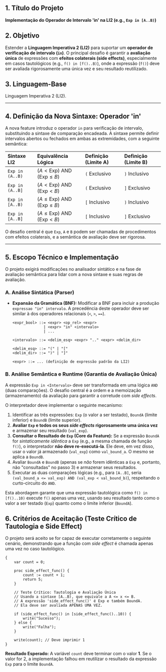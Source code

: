 ## 1\. Título do Projeto

**Implementação do Operador de Intervalo 'in' na LI2 (e.g., `Exp in [A..B)`)**

## 2\. Objetivo

Estender a **Linguagem Imperativa 2 (LI2)** para suportar um **operador de verificação de intervalo (`in`)**. O principal desafio é garantir a **avaliação única** de expressões com **efeitos colaterais (side effects)**, especialmente em casos tautológicos (e.g., `f() in [f()..B)`), onde a expressão (`f()`) deve ser avaliada rigorosamente uma única vez e seu resultado reutilizado.

## 3\. Linguagem-Base

Linguagem Imperativa 2 (LI2).

-----

## 4\. Definição da Nova Sintaxe: Operador 'in'

A nova feature introduz o operador `in` para verificação de intervalo, substituindo a sintaxe de comparação encadeada. A sintaxe permite definir intervalos abertos ou fechados em ambas as extremidades, com a seguinte semântica:

| Sintaxe LI2 | Equivalência Lógica | Definição (Limite A) | Definição (Limite B) |
| :--- | :--- | :--- | :--- |
| `Exp in (A..B)` | $(A < \text{Exp}) \text{ AND } (\text{Exp} \le B)$ | `(` Exclusivo | `)` Inclusivo |
| `Exp in (A..B]` | $(A < \text{Exp}) \text{ AND } (\text{Exp} < B)$ | `(` Exclusivo | `]` Exclusivo |
| `Exp in [A..B)` | $(A \le \text{Exp}) \text{ AND } (\text{Exp} \le B)$ | `[` Inclusivo | `)` Inclusivo |
| `Exp in [A..B]` | $(A \le \text{Exp}) \text{ AND } (\text{Exp} < B)$ | `[` Inclusivo | `]` Exclusivo |

O desafio central é que `Exp`, `A` e `B` podem ser chamadas de procedimentos com efeitos colaterais, e a semântica de avaliação deve ser rigorosa.

-----

## 5\. Escopo Técnico e Implementação

O projeto exigirá modificações no analisador sintático e na fase de avaliação semântica para lidar com a nova sintaxe e suas regras de avaliação.

### A. Análise Sintática (Parser)

  * **Expansão da Gramática (BNF):** Modificar a BNF para incluir a produção `expressao "in" intervalo`. A precedência deste operador deve ser similar à dos operadores relacionais (`<`, `>`, `==`).

    ```bnf
    <expr_bool> ::= <expr> <op_rel> <expr>
                  | <expr> "in" <intervalo>
                  | ...

    <intervalo> ::= <delim_esq> <expr> ".." <expr> <delim_dir>

    <delim_esq> ::= "(" | "["
    <delim_dir> ::= ")" | "]"

    <expr> ::= ... (definição de expressão padrão da LI2)
    ```

### B. Análise Semântica e Runtime (Garantia de Avaliação Única)

A expressão `Exp in <Intervalo>` deve ser transformada em uma lógica `AND` (duas comparações). O desafio central é a ordem e a memoização (armazenamento) da avaliação para garantir a corretude com *side effects*.

O interpretador deve implementar o seguinte mecanismo:

1.  Identificar as três expressões: `Exp` (o valor a ser testado), `BoundA` (limite inferior) e `BoundB` (limite superior).
2.  **Avaliar `Exp` e todos os seus *side effects* rigorosamente uma única vez** e armazenar seu resultado (`val_exp`).
3.  **Consultar o Resultado de `Exp` (Core da Feature):** Se a expressão `BoundA` for *sintaticamente idêntica* a `Exp` (e.g., a mesma chamada de função `f()`), o interpretador **não deve re-executá-la**. Ele deve, em vez disso, usar o valor já armazenado (`val_exp`) como `val_bound_a`. O mesmo se aplica a `BoundB`.
4.  Avaliar `BoundA` e `BoundB` (apenas se *não* forem idênticas a `Exp` e, portanto, não "consultadas" no passo 3) e armazenar seus resultados.
5.  Executar as duas comparações lógicas (e.g., para `[A..B]`, seria `(val_bound_a <= val_exp) AND (val_exp < val_bound_b)`), respeitando o curto-circuito do `AND`.

Esta abordagem garante que uma expressão tautológica como `f() in [f()..10)` execute `f()` apenas uma vez, usando seu resultado tanto como o valor a ser testado (`Exp`) quanto como o limite inferior (`BoundA`).

## 6\. Critérios de Aceitação (Teste Crítico de Tautologia e Side Effect)

O projeto será aceito se for capaz de executar corretamente o seguinte cenário, demonstrando que a função com *side effect* é chamada apenas uma vez no caso tautológico.

```
{
    var count = 0;
    
    proc side_effect_func() {
        count := count + 1;
        return 5;
    }
    
    // Teste Crítico: Tautologia e Avaliação Única
    // Usando a sintaxe [A..B), que equivale a A <= x <= B.
    // A expressão 'side_effect_func()' é Exp e também BoundA.
    // Ela deve ser avaliada APENAS UMA VEZ.
    
    if (side_effect_func() in [side_effect_func()..10)) {
        write("Sucesso");
    } else {
        write("Falha");
    }

    write(count); // Deve imprimir 1
}
```

**Resultado Esperado:** A variável `count` deve terminar com o valor **1**. Se o valor for 2, a implementação falhou em reutilizar o resultado da expressão `Exp` para o limite `BoundA`.